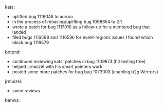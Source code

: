 kats:
* uplifted bug 1116048 to aurora
* in the process of rebasing/uplifting bug 1098654 to 2.1
* wrote a patch for bug 1117010 as a follow-up for a mentored bug that landed
* filed bugs 1116588 and 1116586 for event-regions issues I found which block bug 1116579



botond:
* continued reviewing kats' patches in bug 1109873 (hit testing tree)
* helped :jrmuizel with his smart pointers work
* posted some more patches for bug bug 1073003 (enabling b2g Werrors)



jrmuizel:
* some reviews



benwa:
